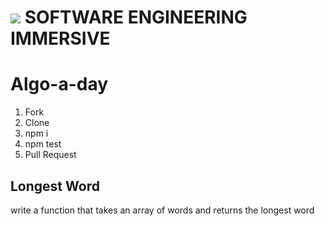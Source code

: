 


# ![](https://ga-dash.s3.amazonaws.com/production/assets/logo-9f88ae6c9c3871690e33280fcf557f33.png)  SOFTWARE ENGINEERING IMMERSIVE

# Algo-a-day


1. Fork
2. Clone
3. npm i
4. npm test
5. Pull Request

## Longest Word
write a function that takes an array of words and returns the longest word

 

